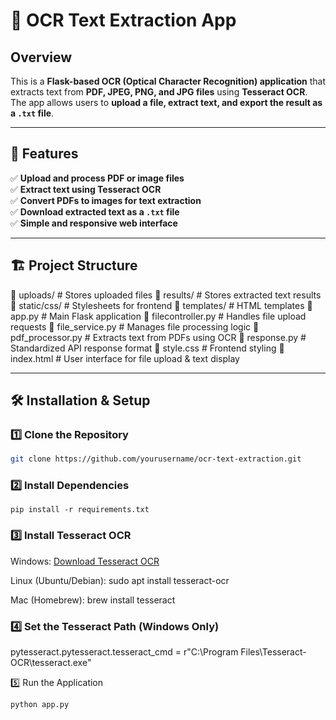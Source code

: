 # 📄 OCR Text Extraction App

## Overview
This is a **Flask-based OCR (Optical Character Recognition) application** that extracts text from **PDF, JPEG, PNG, and JPG files** using **Tesseract OCR**. The app allows users to **upload a file, extract text, and export the result as a `.txt` file**.

---

## 🚀 Features

✅ **Upload and process PDF or image files**  
✅ **Extract text using Tesseract OCR**  
✅ **Convert PDFs to images for text extraction**  
✅ **Download extracted text as a `.txt` file**  
✅ **Simple and responsive web interface**  

---

## 🏗 Project Structure

📂 uploads/ # Stores uploaded files 📂 results/ # Stores extracted text results 📂 static/css/ # Stylesheets for frontend 📂 templates/ # HTML templates 📜 app.py # Main Flask application 📜 filecontroller.py # Handles file upload requests 📜 file_service.py # Manages file processing logic 📜 pdf_processor.py # Extracts text from PDFs using OCR 📜 response.py # Standardized API response format 📜 style.css # Frontend styling 📜 index.html # User interface for file upload & text display


---

## 🛠 Installation & Setup

### 1️⃣ Clone the Repository
```bash
git clone https://github.com/yourusername/ocr-text-extraction.git
```

### 2️⃣ Install Dependencies
```
pip install -r requirements.txt
```
### 3️⃣ Install Tesseract OCR

Windows: [Download Tesseract OCR](https://github.com/UB-Mannheim/tesseract/wiki)

Linux (Ubuntu/Debian):
sudo apt install tesseract-ocr

Mac (Homebrew):
brew install tesseract

### 4️⃣ Set the Tesseract Path (Windows Only)
pytesseract.pytesseract.tesseract_cmd = r"C:\Program Files\Tesseract-OCR\tesseract.exe"

5️⃣ Run the Application
```
python app.py
```
